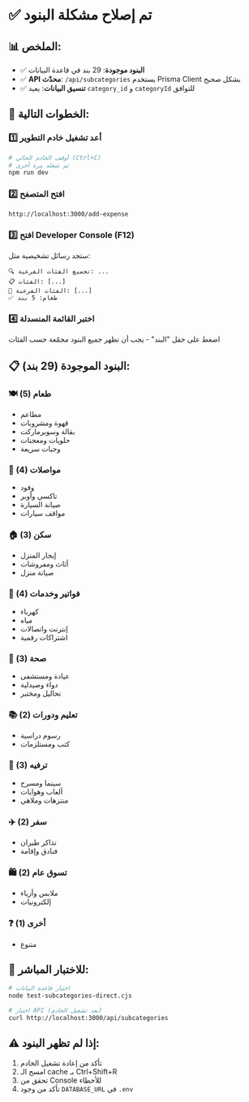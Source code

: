 # ✅ تم إصلاح مشكلة البنود

## 📊 الملخص:
- ✅ **البنود موجودة**: 29 بند في قاعدة البيانات
- ✅ **API محدّث**: `/api/subcategories` يستخدم Prisma Client بشكل صحيح
- ✅ **تنسيق البيانات**: يعيد `category_id` و `categoryId` للتوافق

## 🔧 الخطوات التالية:

### 1️⃣ أعد تشغيل خادم التطوير
```bash
# أوقف الخادم الحالي (Ctrl+C)
# ثم شغله مرة أخرى
npm run dev
```

### 2️⃣ افتح المتصفح
```
http://localhost:3000/add-expense
```

### 3️⃣ افتح Developer Console (F12)
ستجد رسائل تشخيصية مثل:
```
🔍 تجميع الفئات الفرعية: ...
📋 الفئات: [...]
📝 الفئات الفرعية: [...]
✅ طعام: 5 بند
```

### 4️⃣ اختبر القائمة المنسدلة
اضغط على حقل "البند" - يجب أن تظهر جميع البنود مجمّعة حسب الفئات

## 📋 البنود الموجودة (29 بند):

### 🍽️ طعام (5)
- مطاعم
- قهوة ومشروبات
- بقالة وسوبرماركت
- حلويات ومعجنات
- وجبات سريعة

### 🚗 مواصلات (4)
- وقود
- تاكسي وأوبر
- صيانة السيارة
- مواقف سيارات

### 🏠 سكن (3)
- إيجار المنزل
- أثاث ومفروشات
- صيانة منزل

### 🧾 فواتير وخدمات (4)
- كهرباء
- مياه
- إنترنت واتصالات
- اشتراكات رقمية

### 🏥 صحة (3)
- عيادة ومستشفى
- دواء وصيدلية
- تحاليل ومختبر

### 📚 تعليم ودورات (2)
- رسوم دراسية
- كتب ومستلزمات

### 🎉 ترفيه (3)
- سينما ومسرح
- ألعاب وهوايات
- منتزهات وملاهي

### ✈️ سفر (2)
- تذاكر طيران
- فنادق وإقامة

### 🛍️ تسوق عام (2)
- ملابس وأزياء
- إلكترونيات

### ❓ أخرى (1)
- متنوع

## 🧪 للاختبار المباشر:
```bash
# اختبار قاعدة البيانات
node test-subcategories-direct.cjs

# اختبار API (بعد تشغيل الخادم)
curl http://localhost:3000/api/subcategories
```

## ⚠️ إذا لم تظهر البنود:
1. تأكد من إعادة تشغيل الخادم
2. امسح الـ cache بـ Ctrl+Shift+R
3. تحقق من Console للأخطاء
4. تأكد من وجود `DATABASE_URL` في `.env`
